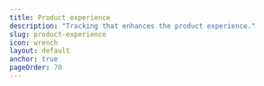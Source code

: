 ```yaml
---
title: Product experience
description: "Tracking that enhances the product experience."
slug: product-experience
icon: wrench
layout: default
anchor: true
pageOrder: 70
---
```

